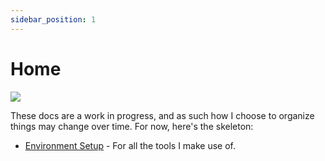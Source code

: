 ```yaml
---
sidebar_position: 1
---
```


# Home

![](https://media.tenor.com/lfDHEnYIUk4AAAAC/this-is-where-the-fun-begins-star-wars.gif)

These docs are a work in progress, and as such how I choose to organize things may change over time. For now, here's the skeleton:

- [Environment Setup](/docs/category/environment-setup) - For all the tools I make use of.

